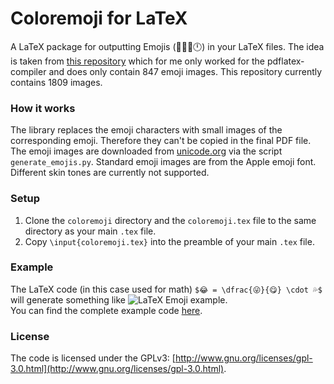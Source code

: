 # Coloremoji for LaTeX

A LaTeX package for outputting Emojis (🙂🐗🍈🕛) in your LaTeX files. The idea is taken from [this repository](https://github.com/alecjacobson/coloremoji.sty) which for me only worked for the pdflatex-compiler and does only contain 847 emoji images. This repository currently contains 1809 images.

### How it works
The library replaces the emoji characters with small images of the corresponding emoji. Therefore they can't be copied in the final PDF file. The emoji images are downloaded from [unicode.org](https://unicode.org/emoji/charts-13.0/full-emoji-list.html) via the script `generate_emojis.py`. Standard emoji images are from the Apple emoji font.  
Different skin tones are currently not supported.

### Setup
1. Clone the `coloremoji` directory and the `coloremoji.tex` file to the same directory as your main `.tex` file.
2. Copy `\input{coloremoji.tex}` into the preamble of your main `.tex` file.

### Example
The LaTeX code (in this case used for math) `$😂 = \dfrac{😜}{😋} \cdot 💦$` will generate something like ![LaTeX Emoji example](https://github.com/daandtu/coloremoji-latex/raw/master/example/example.png).  
You can find the complete example code [here](https://github.com/daandtu/coloremoji-latex/blob/master/example/example.tex).

### License
The code is licensed under the GPLv3: [http://www.gnu.org/licenses/gpl-3.0.html](http://www.gnu.org/licenses/gpl-3.0.html).
